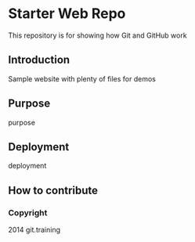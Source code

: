 # Starter Web Repo

This repository is for showing how Git and GitHub work


## Introduction

Sample website with plenty of files for demos


## Purpose
 purpose
 

## Deployment

deployment
## How to contribute

### Copyright

2014 git.training